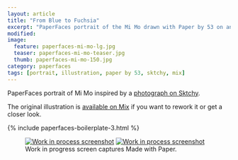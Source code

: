```yaml
---
layout: article
title: "From Blue to Fuchsia"
excerpt: "PaperFaces portrait of the Mi Mo drawn with Paper by 53 on an iPad."
modified: 
image: 
  feature: paperfaces-mi-mo-lg.jpg
  teaser: paperfaces-mi-mo-teaser.jpg
  thumb: paperfaces-mi-mo-150.jpg
category: paperfaces
tags: [portrait, illustration, paper by 53, sktchy, mix]
---
```


PaperFaces portrait of Mi Mo inspired by a [photograph on Sktchy](http://sktchy.com/oIkdLC).

The original illustration is [available on Mix](https://mix.fiftythree.com/11098-Michael-Rose/1619293) if you want to rework it or get a closer look.

{% include paperfaces-boilerplate-3.html %}

<figure class="half">
  <a href="{{ site.url }}/images/paperfaces-mi-mo-process-1-lg.jpg"><img src="{{ site.url }}/images/paperfaces-mi-mo-process-1-600.jpg" alt="Work in process screenshot"></a>
  <a href="{{ site.url }}/images/paperfaces-mi-mo-process-2-lg.jpg"><img src="{{ site.url }}/images/paperfaces-mi-mo-process-2-600.jpg" alt="Work in process screenshot"></a>
  <figcaption>Work in progress screen captures Made with Paper.</figcaption>
</figure>
